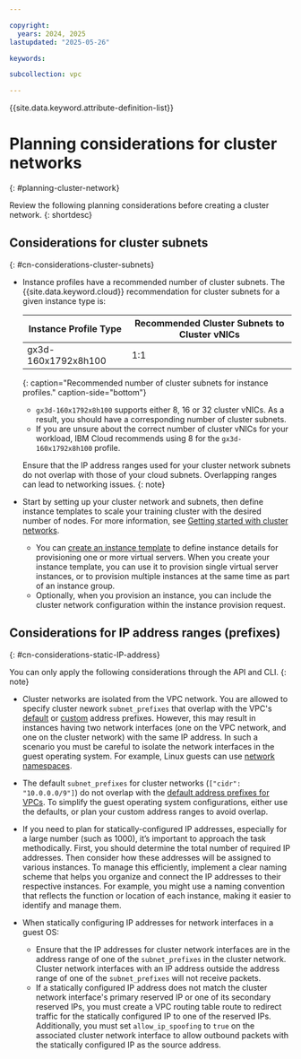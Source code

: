 ```yaml
---

copyright:
  years: 2024, 2025
lastupdated: "2025-05-26"

keywords:

subcollection: vpc

---
```


{{site.data.keyword.attribute-definition-list}}

# Planning considerations for cluster networks
{: #planning-cluster-network}

Review the following planning considerations before creating a cluster network.
{: shortdesc}

## Considerations for cluster subnets
{: #cn-considerations-cluster-subnets}

* Instance profiles have a recommended number of cluster subnets. The {{site.data.keyword.cloud}} recommendation for cluster subnets for a given instance type is:

   | Instance Profile Type | Recommended Cluster Subnets to Cluster vNICs |
   | --------------------- | -------------------------------------------- |
   | gx3d-160x1792x8h100   | 1:1                                          |
   {: caption="Recommended number of cluster subnets for instance profiles." caption-side="bottom"}

   * `gx3d-160x1792x8h100` supports either 8, 16 or 32 cluster vNICs. As a result, you should have a corresponding number of cluster subnets.
   * If you are unsure about the correct number of cluster vNICs for your workload, IBM Cloud recommends using 8 for the `gx3d-160x1792x8h100` profile.

   Ensure that the IP address ranges used for your cluster network subnets do not overlap with those of your cloud subnets. Overlapping ranges can lead to networking issues.
   {: note}

* Start by setting up your cluster network and subnets, then define instance templates to scale your training cluster with the desired number of nodes. For more information, see [Getting started with cluster networks](/docs/vpc?topic=vpc-about-cluster-network#cluster-network-getting-started).
   * You can [create an instance template](/docs/vpc?topic=vpc-create-instance-template&interface=ui) to define instance details for provisioning one or more virtual servers. When you create your instance template, you can use it to provision single virtual server instances, or to provision multiple instances at the same time as part of an instance group.
   * Optionally, when you provision an instance, you can include the cluster network configuration within the instance provision request.

## Considerations for IP address ranges (prefixes)
{: #cn-considerations-static-IP-address}

You can only apply the following considerations through the API and CLI.
{: note}


   * Cluster networks are isolated from the VPC network. You are allowed to specify cluster nework `subnet_prefixes` that overlap with the VPC's [default](/docs/vpc?topic=vpc-configuring-address-prefixes) or [custom](/docs/vpc?topic=vpc-vpc-addressing-plan-design) address prefixes. However, this may result in instances having two network interfaces (one on the VPC network, and one on the cluster network) with the same IP address. In such a scenario you must be careful to isolate the network interfaces in the guest operating system. For example, Linux guests can use [network namespaces](https://www.man7.org/linux/man-pages/man8/ip-netns.8.html).

   * The default `subnet_prefixes` for cluster networks (`["cidr": "10.0.0.0/9"]`) do not overlap with the [default address prefixes for VPCs](/docs/vpc?topic=vpc-configuring-address-prefixes). To simplify the guest operating system configurations, either use the defaults, or plan your custom address ranges to avoid overlap.
   * If you need to plan for statically-configured IP addresses, especially for a large number (such as 1000), it’s important to approach the task methodically. First, you should determine the total number of required IP addresses. Then consider how these addresses will be assigned to various instances. To manage this efficiently, implement a clear naming scheme that helps you organize and connect the IP addresses to their respective instances. For example, you might use a naming convention that reflects the function or location of each instance, making it easier to identify and manage them.
   * When statically configuring IP addresses for network interfaces in a guest OS:
      * Ensure that the IP addresses for cluster network interfaces are in the address range of one of the `subnet_prefixes` in the cluster network. Cluster network interfaces with an IP address outside the address range of one of the `subnet_prefixes` will not receive packets.
      * If a statically configured IP address does not match the cluster network interface's primary reserved IP or one of its secondary reserved IPs, you must create a VPC routing table route to redirect traffic for the statically configured IP to one of the reserved IPs. Additionally, you must set `allow_ip_spoofing` to `true` on the associated cluster network interface to allow outbound packets with the statically configured IP as the source address.
